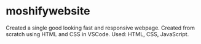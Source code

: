 # moshifywebsite
Created a single good looking fast and responsive webpage.
Created from scratch using HTML and CSS in VSCode.
Used: HTML, CSS, JavaScript.
